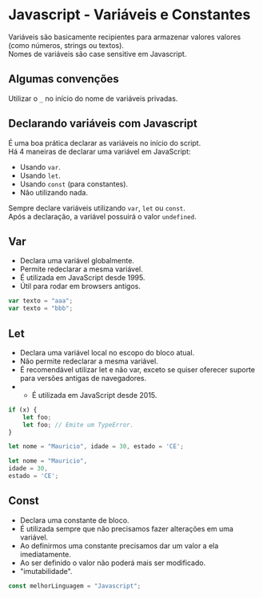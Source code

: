 # Javascript - Variáveis e Constantes

Variáveis são basicamente recipientes para armazenar valores valores (como números, strings ou textos).  
Nomes de variáveis são case sensitive em Javascript.

## Algumas convenções

Utilizar o ```_``` no início do nome de variáveis privadas.  

## Declarando variáveis com Javascript

É uma boa prática declarar as variáveis no início do script.  
Há 4 maneiras de declarar uma variável em JavaScript:
- Usando ```var```.
- Usando ```let```.
- Usando ```const``` (para constantes).
- Não utilizando nada.

Sempre declare variáveis utilizando ```var```, ```let``` ou ```const```.  
Após a declaração, a variável possuirá o valor ```undefined```.  

## Var

- Declara uma variável globalmente.
- Permite redeclarar a mesma variável.
- É utilizada em JavaScript desde 1995.
- Útil para rodar em browsers antigos.

~~~javascript
var texto = "aaa";
var texto = "bbb";
~~~

## Let

- Declara uma variável local no escopo do bloco atual.
- Não permite redeclarar a mesma variável.
- É recomendável utilizar let e não var, exceto se quiser oferecer suporte para versões antigas de navegadores.
- - É utilizada em JavaScript desde 2015.

~~~javascript
if (x) {
    let foo;
    let foo; // Emite um TypeError.
}
~~~

~~~javascript
let nome = "Mauricio", idade = 30, estado = 'CE'; 
~~~

~~~javascript
let nome = "Mauricio", 
idade = 30, 
estado = 'CE'; 
~~~

## Const

- Declara uma constante de bloco.
- É utilizada sempre que não precisamos fazer alterações em uma variável.
- Ao definirmos uma constante precisamos dar um valor a ela imediatamente.
- Ao ser definido o valor não poderá mais ser modificado.
- "imutabilidade".

~~~javascript
const melhorLinguagem = "Javascript";
~~~

